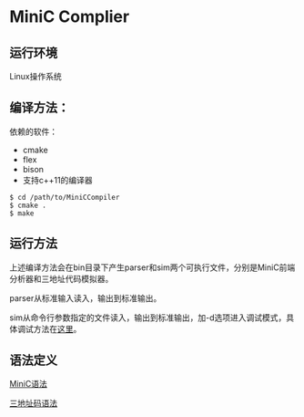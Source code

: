 # MiniC Complier

## 运行环境
Linux操作系统

## 编译方法：
依赖的软件：

- cmake
- flex
- bison
- 支持c++11的编译器

```
$ cd /path/to/MiniCCompiler
$ cmake .
$ make
```

## 运行方法
上述编译方法会在bin目录下产生parser和sim两个可执行文件，分别是MiniC前端分析器和三地址代码模拟器。

parser从标准输入读入，输出到标准输出。

sim从命令行参数指定的文件读入，输出到标准输出，加-d选项进入调试模式，具体调试方法在[这里](doc/three-address-code-debug.txt)。

## 语法定义
[MiniC语法](doc/syntax.txt)

[三地址码语法](doc/three-address-code.txt)
